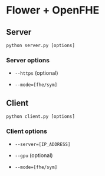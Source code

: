 # Flower + OpenFHE

## Server

`python server.py [options]`

### Server options

- `--https` (optional)

- `--mode=[fhe/sym]`

## Client

`python client.py [options]`

### Client options

- `--server=[IP_ADDRESS]`

- `--gpu` (optional)

- `--mode=[fhe/sym]`